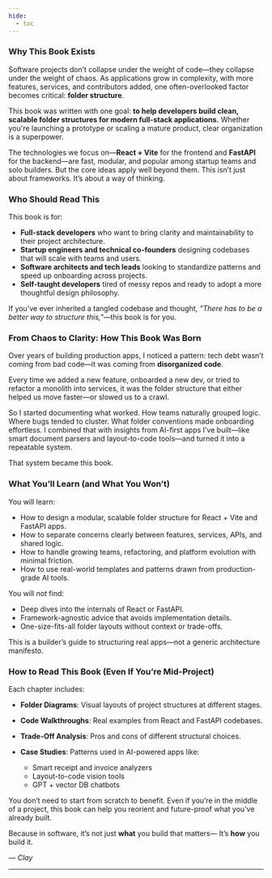 ```yaml
---
hide:
  - toc
---
```


### Why This Book Exists

Software projects don’t collapse under the weight of code—they collapse under the weight of chaos. As applications grow in complexity, with more features, services, and contributors added, one often-overlooked factor becomes critical: **folder structure**.

This book was written with one goal: **to help developers build clean, scalable folder structures for modern full-stack applications.** Whether you're launching a prototype or scaling a mature product, clear organization is a superpower.

The technologies we focus on—**React + Vite** for the frontend and **FastAPI** for the backend—are fast, modular, and popular among startup teams and solo builders. But the core ideas apply well beyond them. This isn’t just about frameworks. It’s about a way of thinking.

### Who Should Read This

This book is for:

* **Full-stack developers** who want to bring clarity and maintainability to their project architecture.
* **Startup engineers and technical co-founders** designing codebases that will scale with teams and users.
* **Software architects and tech leads** looking to standardize patterns and speed up onboarding across projects.
* **Self-taught developers** tired of messy repos and ready to adopt a more thoughtful design philosophy.

If you’ve ever inherited a tangled codebase and thought, *"There has to be a better way to structure this,"*—this book is for you.

### From Chaos to Clarity: How This Book Was Born

Over years of building production apps, I noticed a pattern: tech debt wasn’t coming from bad code—it was coming from **disorganized code**.

Every time we added a new feature, onboarded a new dev, or tried to refactor a monolith into services, it was the folder structure that either helped us move faster—or slowed us to a crawl.

So I started documenting what worked. How teams naturally grouped logic. Where bugs tended to cluster. What folder conventions made onboarding effortless. I combined that with insights from AI-first apps I’ve built—like smart document parsers and layout-to-code tools—and turned it into a repeatable system.

That system became this book.

### What You’ll Learn (and What You Won’t)

You will learn:

* How to design a modular, scalable folder structure for React + Vite and FastAPI apps.
* How to separate concerns clearly between features, services, APIs, and shared logic.
* How to handle growing teams, refactoring, and platform evolution with minimal friction.
* How to use real-world templates and patterns drawn from production-grade AI tools.

You will *not* find:

* Deep dives into the internals of React or FastAPI.
* Framework-agnostic advice that avoids implementation details.
* One-size-fits-all folder layouts without context or trade-offs.

This is a builder’s guide to structuring real apps—not a generic architecture manifesto.

### How to Read This Book (Even If You’re Mid-Project)

Each chapter includes:

* **Folder Diagrams**: Visual layouts of project structures at different stages.
* **Code Walkthroughs**: Real examples from React and FastAPI codebases.
* **Trade-Off Analysis**: Pros and cons of different structural choices.
* **Case Studies**: Patterns used in AI-powered apps like:

    * Smart receipt and invoice analyzers
    * Layout-to-code vision tools
    * GPT + vector DB chatbots

You don’t need to start from scratch to benefit. Even if you’re in the middle of a project, this book can help you reorient and future-proof what you’ve already built.

Because in software, it’s not just **what** you build that matters—
It’s **how** you build it.

— *Clay*

---


